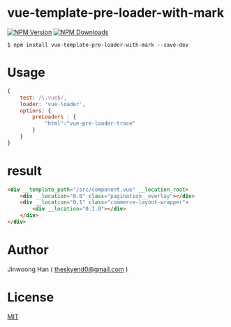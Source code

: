# vue-template-pre-loader-with-mark
[![NPM Version][npm-image]][npm-url]
[![NPM Downloads][downloads-image]][downloads-url] 

```shell 
$ npm install vue-template-pre-loader-with-mark --save-dev
```

# Usage
```javascript
{
    test: /\.vue$/,
    loader: 'vue-loader',
    options: {  
        preLoaders : {
            "html":"vue-pre-loader-trace"
        }
    }
}
```


# result

```html 
<div __template_path="/src/component.vue" __location_root>
    <div __location="0.0" class="pagination__overlay"></div> 
    <div __location="0.1" class="commerce-layout-wrapper">
        <div __location="0.1.0"></div>
    </div>
</div>
```

# Author

Jinwoong Han ( theskyend0@gmail.com )


# License
[MIT](LICENSE)


[npm-image]: https://img.shields.io/npm/v/vue-template-pre-loader-with-mark.svg
[npm-url]: https://npmjs.org/package/vue-template-pre-loader-with-mark
[downloads-image]: https://img.shields.io/npm/dm/vue-template-pre-loader-with-mark.svg
[downloads-url]: https://npmjs.org/package/vue-template-pre-loader-with-mark
